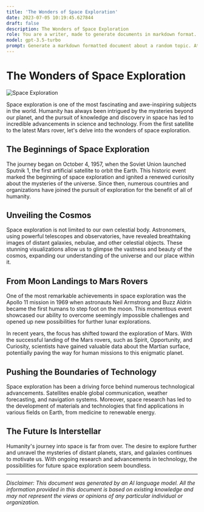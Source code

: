 ```yaml
---
title: 'The Wonders of Space Exploration'
date: 2023-07-05 10:19:45.627844
draft: false
description: The Wonders of Space Exploration
role: You are a writer, made to generate documents in markdown format. It is very important that all of the documents you generate are in valid markdown format.
model: gpt-3.5-turbo
prompt: Generate a markdown formatted document about a random topic. At the bottom, include a disclaimer explaining that the document was generated by you. The first line of the document should be the title. Make sure that the entire document is in proper markdown format, using a mix of various tags to make the document visually appealing.
---
```


# The Wonders of Space Exploration

![Space Exploration](https://images.unsplash.com/photo-1523419409543-bf3b8ddae804)

Space exploration is one of the most fascinating and awe-inspiring subjects in the world. Humanity has always been intrigued by the mysteries beyond our planet, and the pursuit of knowledge and discovery in space has led to incredible advancements in science and technology. From the first satellite to the latest Mars rover, let's delve into the wonders of space exploration.

## The Beginnings of Space Exploration

The journey began on October 4, 1957, when the Soviet Union launched Sputnik 1, the first artificial satellite to orbit the Earth. This historic event marked the beginning of space exploration and ignited a renewed curiosity about the mysteries of the universe. Since then, numerous countries and organizations have joined the pursuit of exploration for the benefit of all of humanity.

## Unveiling the Cosmos

Space exploration is not limited to our own celestial body. Astronomers, using powerful telescopes and observatories, have revealed breathtaking images of distant galaxies, nebulae, and other celestial objects. These stunning visualizations allow us to glimpse the vastness and beauty of the cosmos, expanding our understanding of the universe and our place within it.

## From Moon Landings to Mars Rovers

One of the most remarkable achievements in space exploration was the Apollo 11 mission in 1969 when astronauts Neil Armstrong and Buzz Aldrin became the first humans to step foot on the moon. This momentous event showcased our ability to overcome seemingly impossible challenges and opened up new possibilities for further lunar explorations.

In recent years, the focus has shifted toward the exploration of Mars. With the successful landing of the Mars rovers, such as Spirit, Opportunity, and Curiosity, scientists have gained valuable data about the Martian surface, potentially paving the way for human missions to this enigmatic planet.

## Pushing the Boundaries of Technology

Space exploration has been a driving force behind numerous technological advancements. Satellites enable global communication, weather forecasting, and navigation systems. Moreover, space research has led to the development of materials and technologies that find applications in various fields on Earth, from medicine to renewable energy.

## The Future Is Interstellar

Humanity's journey into space is far from over. The desire to explore further and unravel the mysteries of distant planets, stars, and galaxies continues to motivate us. With ongoing research and advancements in technology, the possibilities for future space exploration seem boundless.

---

*Disclaimer: This document was generated by an AI language model. All the information provided in this document is based on existing knowledge and may not represent the views or opinions of any particular individual or organization.*